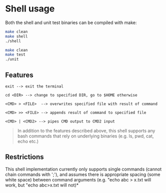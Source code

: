 # Shell usage #

Both the shell and unit test binaries can be compiled with make:

```bash
make clean
make shell
./shell
```

```bash
make clean
make test
./unit
```

## Features ##

```
exit --> exit the terminal

cd <DIR> --> change to specified DIR, go to $HOME otherwise

<CMD> > <FILE>  --> overwrites specified file with result of command

<CMD> >> <FILE> --> appends result of command to specified file

<CMD> | <CMD2> --> pipes CMD output to CMD2 input
```

> In addition to the features described above, this shell supports any bash commands
> that rely on underlying binaries (e.g. ls, pwd, cat, echo etc.)

## Restrictions ##

This shell implementation currently only supports single commands (cannot chain commands with ';'),
and assumes there is appropriate spacing (some white space) between
command arguments (e.g. "echo abc > x.txt will work, but "echo abc>x.txt will not)*
